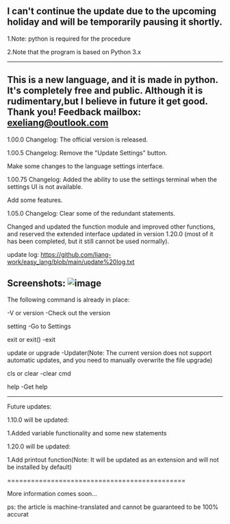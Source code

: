 I can't continue the update due to the upcoming holiday and will be temporarily pausing it shortly.
----------------------------------------------
1.Note: python is required for the procedure

2.Note that the program is based on Python 3.x

----------------------------------------------
This is a new language, and it is made in python.
It's completely free and public.
Although it is rudimentary,but I believe in future it get good.
Thank you!
Feedback mailbox: exeliang@outlook.com
---------------------------------------------
1.00.0 Changelog:
The official version is released.

1.00.5 Changelog:
Remove the "Update Settings" button.

Make some changes to the language settings interface.

1.00.75 Changelog:
Added the ability to use the settings terminal when the settings UI is not available.

Add some features.

1.05.0 Changelog:
Clear some of the redundant statements.

Changed and updated the function module and improved other functions, and reserved the extended interface updated in version 1.20.0 (most of it has been completed, but it still cannot be used normally).

update log:
https://github.com/liang-work/easy_lang/blob/main/update%20log.txt

Screenshots:
![image](https://github.com/liang-work/easy_lang/assets/152292963/c7e3b987-de28-4053-b703-b769fa9dcbac)
---------------------------------------------
The following command is already in place:

-V or version -Check out the version

setting -Go to Settings

exit or exit() -exit

update or upgrade -Updater(Note: The current version does not support automatic updates, and you need to manually overwrite the file upgrade)

cls or clear -clear cmd

help -Get help

---------------------------------------------
Future updates:

1.10.0 will be updated:

1.Added variable functionality and some new statements

1.20.0 will be updated:

1.Add printout function(Note: It will be updated as an extension and will not be installed by default)

=============================================

More information comes soon...

ps: the article is machine-translated and cannot be guaranteed to be 100% accurat
